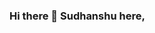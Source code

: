### Hi there 👋 Sudhanshu here,

<!--
**sudhanshu1309/sudhanshu1309** is a ✨ _special_ ✨ repository because its `README.md` (this file) appears on your GitHub profile.

Here are some ideas to get you started:

- 🔭 I’m currently working on Web Dev
- 🌱 I’m currently learning ReactJS
- 👯 I’m looking to collaborate on open source projects
- 🤔 I’m looking for help with dev stuffs
- 💬 Ask me about dev stuffs
- 📫 How to reach me: <a href="sudhanshutripathi008@gmail.com">email</a>, <a href="https://www.linkedin.com/in/sudhanshu-tripathi-624694208/">linkedin<a/>
- 😄 Pronouns: He/His
- ⚡ Fun fact: nothing
-->
